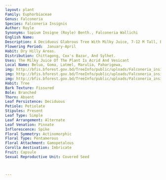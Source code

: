 ```yaml
---
layout: plant
Family: Euphorbiaceae
Genus: Falconeria
Species: Falconeria Insignis
Author: Royle
Synonyms: Sapium Insigne (Royle) Benth., Falconeria Wallichi
English Name: 
Description: A Deciduous Glabrous Tree With Milky Juice, 7-12 M Tall, Bark Greyish-white, Smooth. Leaves Stipulate, Stipules C 1.5 Mm Long, Fimbriate, Petiolate, Petioles 1.3-4.5 Cm Long, Glabrous, Prominently Bi-glandular Below The Apex, Leaf Blade Obovate To Elliptic-lanceolate, 6-11 Ã— 3-7 Cm, Acuminate, Acute Or Obtuse At The Base, Crenate-serrulate, Glabrous, Lateral Veins 9-15 Pairs. Inflorescence Terminal, Spicate, Erect, Robust, Glabrous. Male Inflorescence 13-24 Cm Long. Male Flowers Many, Minute, Green, Appearing Sessile, C 5 Mm In Diameter, Clusters Of 10 Or More Flowers In Axil Of Bract, Calyx Very Small, Less Than 0.5 Mm Long, Concave, Glabrous, Sparsely Shortly-ciliate, Stamens 2, Very Small, Included. Female Inflorescence 5-18 Cm Long. Female Flower Solitary, Shortly Pedicelled, Closely Arranged Around The Axis Of The Inflorescence, Calyx Lobes 3, Ovate, Acuminate, Ovary 2-3 Celled On The Same Or On Different Plants, Ovoid, Glabrous, Styles 2-3, Simple, Free To The Base, Recurved Or Spreading. Fruits 1-3 Celled, Fleshy, Ovoid Or Subglobose, Obscurely Lobed. Seeds 5-6 Mm Long, Broadly Ovoid, Pale Yellowish-brown.
Flowering Period:  January-April
Habit: Dry Hilly Areas.
Distribution: Chittagong, Cox's Bazar, And Sylhet.
Uses: The Milky Juice Of The Plant Is Acrid And Vesicant
Local Name: Belua, Goma, Latmel, Marulia, Paharigewa, 
img: http://bfis.bforest.gov.bd/TreeInfo/public/uploads/Falconeria_insignis-2.jpg
img: http://bfis.bforest.gov.bd/TreeInfo/public/uploads/Falconeria_insignis-1.jpg
img: http://bfis.bforest.gov.bd/TreeInfo/public/uploads/Falconeria_insignis.jpg
Habit: Tree
Bark Texture: Fissured
Bole: Branched
Thorn: Absent
Leaf Persistence: Deciduous
Petiole: Petiolate
Stipules: Present
Leaf Type: Simple
Leaf Arrangement: Alternate
Leaf Venation: Pinnate
Inflorescence: Spike
Floral Symmetry: Actinomorphic
Floral Type: Pentamerous
Floral Attachment: Gamopetalous
Corolla Aestivation: Imbricate
Fruit: Capsule
Sexual Reproductive Unit: Covered Seed



---
```


